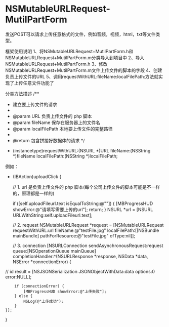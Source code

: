 # NSMutableURLRequest-MutilPartForm
发送POST可以请求上传任意格式的文件，例如音频，视频，html，txt等文件类型。

框架使用说明
1、将NSMutableURLRequest+MutilPartForm.h和NSMutableURLRequest+MutilPartForm.m分类导入到项目中
2、导入NSMutableURLRequest+MutilPartForm.h
3、修改NSMutableURLRequest+MutilPartForm.m文件上传文件的脚本的字段
4、创建负责上传文件的URL
5、调用requestWithURL:fileName:localFilePath:方法就实现了上传任意文件功能了

分类方法描述
/**
 *  建立要上传文件的请求
 *
 *  @param URL           负责上传文件的 php 脚本
 *  @param fileName      保存在服务器上的文件名
 *  @param localFilePath 本地要上传文件的完整路径
 *
 *  @return 包含拼接好数据体的请求
 */
+ (instancetype)requestWithURL:(NSURL *)URL fileName:(NSString *)fileName localFilePath:(NSString *)localFilePath;


例如：
- (IBAction)uploadClick {
    
    // 1. url 是负责上传文件的 php 脚本(每个公司上传文件的脚本可能是不一样的，原理都是一样的)
    
    if ([self.uploadFileurl.text isEqualToString:@""]) {
        [MBProgressHUD showError:@"请填写需要上传的url"];
        return;
    }
    NSURL *url = [NSURL URLWithString:self.uploadFileurl.text];
    
    // 2. request
    NSMutableURLRequest *request = [NSMutableURLRequest requestWithURL:url fileName:@"testFile.jpg" localFilePath:[[NSBundle mainBundle] pathForResource:@"testFile.jpg" ofType:nil]];
    
    // 3. connection
    [NSURLConnection sendAsynchronousRequest:request queue:[NSOperationQueue mainQueue] completionHandler:^(NSURLResponse *response, NSData *data, NSError *connectionError) {
        
//        id result = [NSJSONSerialization JSONObjectWithData:data options:0 error:NULL];
 
        if (connectionError) {
            [MBProgressHUD showError:@"上传失败"];
        } else {
            NSLog(@"上传成功");
        }
    }];

}
